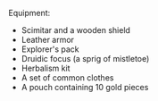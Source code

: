 Equipment:
- Scimitar and a wooden shield
- Leather armor
- Explorer's pack
- Druidic focus (a sprig of mistletoe)
- Herbalism kit
- A set of common clothes
- A pouch containing 10 gold pieces
